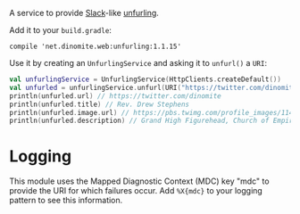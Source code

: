 A service to provide [Slack](https://slack.com/)-like [unfurling](https://medium.com/slack-developer-blog/everything-you-ever-wanted-to-know-about-unfurling-but-were-afraid-to-ask-or-how-to-make-your-e64b4bb9254).

Add it to your `build.gradle`:

    compile 'net.dinomite.web:unfurling:1.1.15'

Use it by creating an `UnfurlingService` and asking it to `unfurl()` a `URI`:

```kotlin
val unfurlingService = UnfurlingService(HttpClients.createDefault())
val unfurled = unfurlingService.unfurl(URI("https://twitter.com/dinomite"))
println(unfurled.url) // https://twitter.com/dinomite
println(unfurled.title) // Rev. Drew Stephens
println(unfurled.image.url) // https://pbs.twimg.com/profile_images/1144814297/Drew_955x955.jpg
println(unfurled.description) // Grand High Figurehead, Church of Empirical Evidence
```

# Logging

This module uses the Mapped Diagnostic Context (MDC) key "mdc" to provide the URI for which failures occur.  Add
`%X{mdc}` to your logging pattern to see this information.
